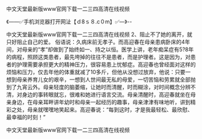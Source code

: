 中文天堂最新版www官网下载一二三四高清在线视频

《——✅手机浏览器打开网沚【ｄ8ｓ８.c０m】✅—》--

中文天堂最新版www官网下载一二三四高清在线视频	2、阻止不了她的离开，就只好阻止自己的爱。
俗语说：久病床前无孝子。而高迎春在母亲患病卧床的4年间，对母亲的“孝”却做到了始终如一、持之以恒。医学上讲，老年痴呆症有5?8年的病程，照顾这类患者，最先垮掉的往往不是患者，而是护理者。这是因为，对患者的护理需要承担更大的精神压力，很容易患上忧郁症。高迎春也曾经面对这样的烦恼和压力，仅去年他的体重就减了10多斤，但他从没想过放弃，他说：只要一想到母亲养育儿女的艰辛，一想到人世间最无私的母爱，一切苦恼和劳累就全部抛到了九宵云外。母亲轻度的脑萎缩，让她时而清醒，时而糊涂，对时间概念分辨不清，对身边的事转眼就忘，很难和她进行语言交流。母亲清醒时，高迎春就坐在母亲身边，在母亲耳畔讲年幼时和母亲一起经历的趣事，母亲津津有味地听，讲到精彩之处，母亲就嘿嘿地笑起来。高迎春说：“每到这时，才是我最轻松、最欣慰、最幸福的时刻！”





中文天堂最新版www官网下载一二三四高清在线视频
